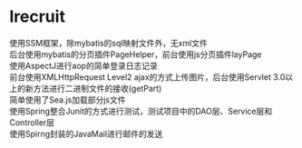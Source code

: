# lrecruit    
使用SSM框架，除mybatis的sql映射文件外，无xml文件    
后台使用mybatis的分页插件PageHelper，前台使用js分页插件layPage    
使用AspectJ进行aop的简单登录日志记录   
前台使用XMLHttpRequest Level2 ajax的方式上传图片，后台使用Servlet 3.0以上的新方法进行二进制文件的接收(getPart)    
简单使用了Sea.js加载部分js文件   
使用Spring整合Junit的方式进行测试，测试项目中的DAO层、Service层和Controller层    
使用Spirng封装的JavaMail进行邮件的发送
